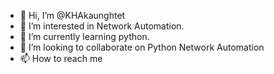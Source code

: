 - 👋 Hi, I’m @KHAkaunghtet
- 👀 I’m interested in Network Automation.
- 🌱 I’m currently learning python.
- 💞️ I’m looking to collaborate on Python Network Automation
- 📫 How to reach me 

<!---
KHAkaunghtet/KHAkaunghtet is a ✨ special ✨ repository because its `README.md` (this file) appears on your GitHub profile.
You can click the Preview link to take a look at your changes.
--->
